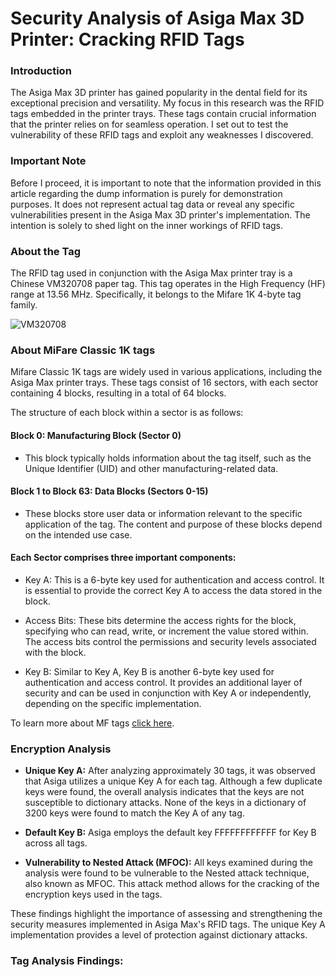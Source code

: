 # Security Analysis of Asiga Max 3D Printer: Cracking RFID Tags

### Introduction
The Asiga Max 3D printer has gained popularity in the dental field for its exceptional precision and versatility. My focus in this research was the RFID tags embedded in the printer trays. These tags contain crucial information that the printer relies on for seamless operation. I set out to test the vulnerability of these RFID tags and exploit any weaknesses I discovered.

### Important Note
Before I proceed, it is important to note that the information provided in this article regarding the dump information is purely for demonstration purposes. It does not represent actual tag data or reveal any specific vulnerabilities present in the Asiga Max 3D printer's implementation. The intention is solely to shed light on the inner workings of RFID tags.

### About the Tag

The RFID tag used in conjunction with the Asiga Max printer tray is a Chinese VM320708 paper tag. This tag operates in the High Frequency (HF) range at 13.56 MHz. Specifically, it belongs to the Mifare 1K 4-byte tag family.

![VM320708](https://i.imgur.com/DcwnnsJ.png)

### About MiFare Classic 1K tags

Mifare Classic 1K tags are widely used in various applications, including the Asiga Max printer trays. These tags consist of 16 sectors, with each sector containing 4 blocks, resulting in a total of 64 blocks.

The structure of each block within a sector is as follows:

#### Block 0: Manufacturing Block (Sector 0)

- This block typically holds information about the tag itself, such as the Unique Identifier (UID) and other manufacturing-related data.

#### Block 1 to Block 63: Data Blocks (Sectors 0-15)

- These blocks store user data or information relevant to the specific application of the tag. The content and purpose of these blocks depend on the intended use case.

#### Each Sector comprises three important components:

- Key A: This is a 6-byte key used for authentication and access control. It is essential to provide the correct Key A to access the data stored in the block.

- Access Bits: These bits determine the access rights for the block, specifying who can read, write, or increment the value stored within. The access bits control the permissions and security levels associated with the block.

- Key B: Similar to Key A, Key B is another 6-byte key used for authentication and access control. It provides an additional layer of security and can be used in conjunction with Key A or independently, depending on the specific implementation.

To learn more about MF tags [click here](https://www.youtube.com/watch?v=RoiETfo_S4A).

### Encryption Analysis

- **Unique Key A:** After analyzing approximately 30 tags, it was observed that Asiga utilizes a unique Key A for each tag. Although a few duplicate keys were found, the overall analysis indicates that the keys are not susceptible to dictionary attacks. None of the keys in a dictionary of 3200 keys were found to match the Key A of any tag.

- **Default Key B:** Asiga employs the default key FFFFFFFFFFFF for Key B across all tags.

- **Vulnerability to Nested Attack (MFOC):** All keys examined during the analysis were found to be vulnerable to the Nested attack technique, also known as MFOC. This attack method allows for the cracking of the encryption keys used in the tags.

These findings highlight the importance of assessing and strengthening the security measures implemented in Asiga Max's RFID tags. The unique Key A implementation provides a level of protection against dictionary attacks.

### Tag Analysis Findings:




